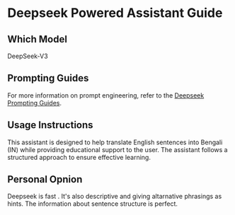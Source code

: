 # Deepseek Powered Assistant Guide

## Which Model
DeepSeek-V3

## Prompting Guides
For more information on prompt engineering, refer to the [Deepseek Prompting Guides](https://deepseekprompts.info/how-to-write-deepseek-prompts/).

## Usage Instructions
This assistant is designed to help translate English sentences into Bengali (IN) while providing educational support to the user. The assistant follows a structured approach to ensure effective learning.

## Personal Opnion
Deepseek is fast . It's also descriptive and giving altarnative phrasings as hints. The information about sentence structure is perfect.
